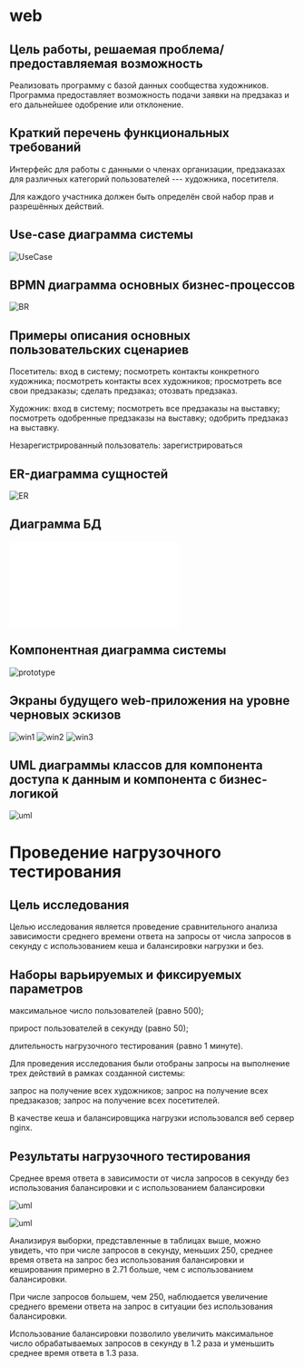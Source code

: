 # web


## Цель работы, решаемая проблема/предоставляемая возможность

Реализовать программу с базой данных сообщества художников. Программа предоставляет возможность подачи заявки на предзаказ и его дальнейшее одобрение или отклонение. 

## Краткий перечень функциональных требований

Интерфейс для работы с данными о членах организации, предзаказах для различных категорий пользователей --- художника, посетителя. 
 
 Для каждого участника должен быть определён свой набор прав и разрешённых действий.


## Use-case диаграмма системы

![UseCase](use_case.png)

## BPMN диаграмма основных бизнес-процессов

![BR](BuzRul1.png)

## Примеры описания основных пользовательских сценариев

Посетитель: вход в систему; посмотреть контакты конкретного художника; посмотреть контакты всех художников; просмотреть все свои предзаказы; сделать предзаказ; отозвать предзаказ.

Художник: вход в систему; посмотреть все предзаказы на выставку; посмотреть одобренные предзаказы на выставку; одобрить предзаказ на выставку.

Незарегистрированный пользователь: зарегистрироваться

## ER-диаграмма сущностей

![ER](ER_diagram1.png)

## Диаграмма БД

![DB](ER_diagram.pdf)

## Компонентная диаграмма системы

![prototype](prototype.png) 

## Экраны будущего web-приложения на уровне черновых эскизов

![win1](win_1.png)
![win2](win_2.png)
![win3](win_3.png)

## UML диаграммы классов для компонента доступа к данным и компонента с бизнес-логикой

![uml](uml.png)

# Проведение нагрузочного тестирования

## Цель исследования

Целью исследования является проведение сравнительного анализа зависимости среднего времени ответа на запросы от числа запросов в секунду с использованием кеша и балансировки нагрузки и без.

## Наборы варьируемых и фиксируемых параметров

максимальное число пользователей (равно 500);

прирост пользователей в секунду (равно 50);

длительность нагрузочного тестирования (равно 1 минуте).

Для проведения исследования были отобраны запросы на выполнение трех действий в рамках созданной системы:

запрос на получение всех художников;
запрос на получение всех предзаказов;
запрос на получение всех посетителей.

В качестве кеша и балансировщика нагрузки использовался веб сервер nginx.

## Результаты нагрузочного тестирования

Среднее время ответа в зависимости от числа запросов в секунду без использования балансировки и с использованием балансировки

![uml](test.png)

![uml](test_gr.png)



Анализируя выборки, представленные в таблицах выше, можно увидеть, что при числе запросов в секунду, меньших 250, среднее время ответа на запрос без использования балансировки и кеширования примерно в 2.71 больше, чем с использованием балансировки.

При числе запросов большем, чем 250, наблюдается увеличение среднего времени ответа на запрос в ситуации без использования балансировки.

Использование балансировки позволило увеличить максимальное число обрабатываемых запросов в секунду в 1.2 раза и уменьшить среднее время ответа в 1.3 раза.
